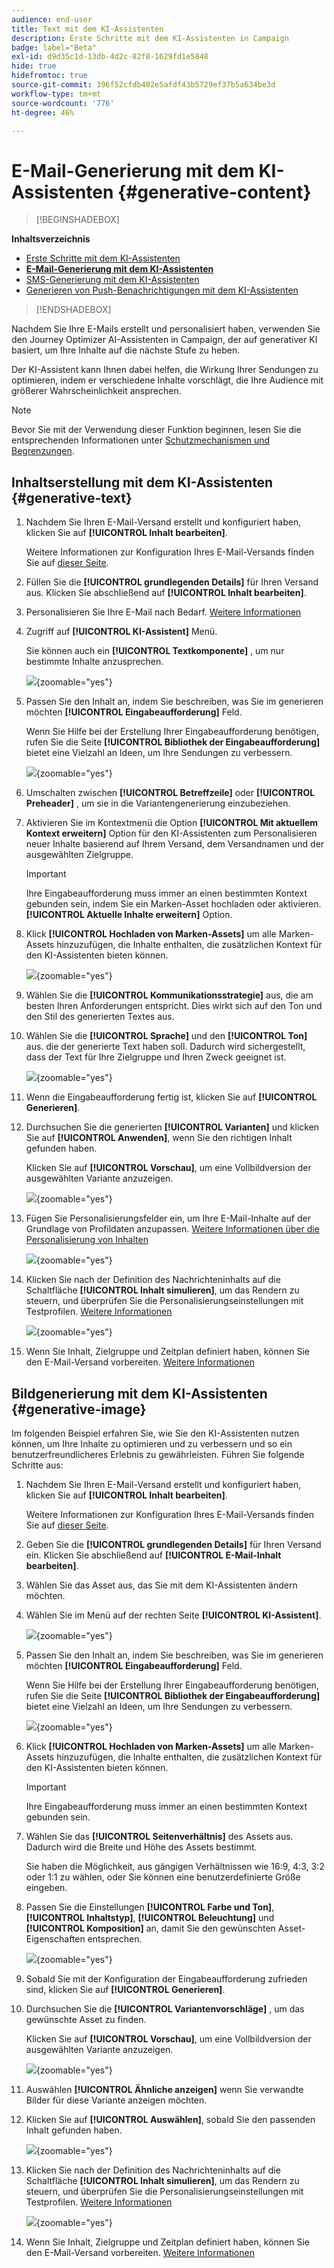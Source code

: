 ```yaml
---
audience: end-user
title: Text mit dem KI-Assistenten
description: Erste Schritte mit dem KI-Assistenten in Campaign
badge: label="Beta"
exl-id: d9d35c1d-13db-4d2c-82f8-1629fd1e5848
hide: true
hidefromtoc: true
source-git-commit: 396f52cfdb482e5afdf43b5729ef37b5a634be3d
workflow-type: tm+mt
source-wordcount: '776'
ht-degree: 46%

---
```


# E-Mail-Generierung mit dem KI-Assistenten {#generative-content}

>[!BEGINSHADEBOX]

**Inhaltsverzeichnis**

* [Erste Schritte mit dem KI-Assistenten](generative-gs.md)
* **[E-Mail-Generierung mit dem KI-Assistenten](generative-content.md)**
* [SMS-Generierung mit dem KI-Assistenten](generative-sms.md)
* [Generieren von Push-Benachrichtigungen mit dem KI-Assistenten](generative-push.md)

>[!ENDSHADEBOX]

Nachdem Sie Ihre E-Mails erstellt und personalisiert haben, verwenden Sie den Journey Optimizer AI-Assistenten in Campaign, der auf generativer KI basiert, um Ihre Inhalte auf die nächste Stufe zu heben.

Der KI-Assistent kann Ihnen dabei helfen, die Wirkung Ihrer Sendungen zu optimieren, indem er verschiedene Inhalte vorschlägt, die Ihre Audience mit größerer Wahrscheinlichkeit ansprechen.

>[!NOTE]
>
>Bevor Sie mit der Verwendung dieser Funktion beginnen, lesen Sie die entsprechenden Informationen unter [Schutzmechanismen und Begrenzungen](generative-gs.md#guardrails-and-limitations).

## Inhaltserstellung mit dem KI-Assistenten {#generative-text}

1. Nachdem Sie Ihren E-Mail-Versand erstellt und konfiguriert haben, klicken Sie auf **[!UICONTROL Inhalt bearbeiten]**.

   Weitere Informationen zur Konfiguration Ihres E-Mail-Versands finden Sie auf [dieser Seite](../email/create-email-content.md).

1. Füllen Sie die **[!UICONTROL grundlegenden Details]** für Ihren Versand aus. Klicken Sie abschließend auf **[!UICONTROL Inhalt bearbeiten]**.

1. Personalisieren Sie Ihre E-Mail nach Bedarf. [Weitere Informationen](content-components.md)

1. Zugriff auf **[!UICONTROL KI-Assistent]** Menü.

   Sie können auch ein **[!UICONTROL Textkomponente]** , um nur bestimmte Inhalte anzusprechen.

   ![](assets/text-genai-1.png){zoomable=&quot;yes&quot;}

1. Passen Sie den Inhalt an, indem Sie beschreiben, was Sie im generieren möchten **[!UICONTROL Eingabeaufforderung]** Feld.

   Wenn Sie Hilfe bei der Erstellung Ihrer Eingabeaufforderung benötigen, rufen Sie die Seite **[!UICONTROL Bibliothek der Eingabeaufforderung]** bietet eine Vielzahl an Ideen, um Ihre Sendungen zu verbessern.

   ![](assets/text-genai-2.png){zoomable=&quot;yes&quot;}

1. Umschalten zwischen **[!UICONTROL Betreffzeile]** oder **[!UICONTROL Preheader]** , um sie in die Variantengenerierung einzubeziehen.

1. Aktivieren Sie im Kontextmenü die Option **[!UICONTROL Mit aktuellem Kontext erweitern]** Option für den KI-Assistenten zum Personalisieren neuer Inhalte basierend auf Ihrem Versand, dem Versandnamen und der ausgewählten Zielgruppe.

   >[!IMPORTANT]
   >
   > Ihre Eingabeaufforderung muss immer an einen bestimmten Kontext gebunden sein, indem Sie ein Marken-Asset hochladen oder aktivieren. **[!UICONTROL Aktuelle Inhalte erweitern]** Option.

1. Klick **[!UICONTROL Hochladen von Marken-Assets]** um alle Marken-Assets hinzuzufügen, die Inhalte enthalten, die zusätzlichen Kontext für den KI-Assistenten bieten können.

   ![](assets/text-genai-3.png){zoomable=&quot;yes&quot;}

1. Wählen Sie die **[!UICONTROL Kommunikationsstrategie]** aus, die am besten Ihren Anforderungen entspricht. Dies wirkt sich auf den Ton und den Stil des generierten Textes aus.

1. Wählen Sie die **[!UICONTROL Sprache]** und den **[!UICONTROL Ton]** aus. die der generierte Text haben soll. Dadurch wird sichergestellt, dass der Text für Ihre Zielgruppe und Ihren Zweck geeignet ist.

   ![](assets/text-genai-4.png){zoomable=&quot;yes&quot;}

1. Wenn die Eingabeaufforderung fertig ist, klicken Sie auf **[!UICONTROL Generieren]**.

1. Durchsuchen Sie die generierten **[!UICONTROL Varianten]** und klicken Sie auf **[!UICONTROL Anwenden]**, wenn Sie den richtigen Inhalt gefunden haben.

   Klicken Sie auf **[!UICONTROL Vorschau]**, um eine Vollbildversion der ausgewählten Variante anzuzeigen.

   ![](assets/text-genai-5.png){zoomable=&quot;yes&quot;}

1. Fügen Sie Personalisierungsfelder ein, um Ihre E-Mail-Inhalte auf der Grundlage von Profildaten anzupassen. [Weitere Informationen über die Personalisierung von Inhalten](../personalization/personalize.md)

   ![](assets/text-genai-6.png){zoomable=&quot;yes&quot;}

1. Klicken Sie nach der Definition des Nachrichteninhalts auf die Schaltfläche **[!UICONTROL Inhalt simulieren]**, um das Rendern zu steuern, und überprüfen Sie die Personalisierungseinstellungen mit Testprofilen. [Weitere Informationen](../preview-test/preview-content.md)

   ![](assets/text-genai-7.png){zoomable=&quot;yes&quot;}

1. Wenn Sie Inhalt, Zielgruppe und Zeitplan definiert haben, können Sie den E-Mail-Versand vorbereiten. [Weitere Informationen](../monitor/prepare-send.md)

## Bildgenerierung mit dem KI-Assistenten {#generative-image}

Im folgenden Beispiel erfahren Sie, wie Sie den KI-Assistenten nutzen können, um Ihre Inhalte zu optimieren und zu verbessern und so ein benutzerfreundlicheres Erlebnis zu gewährleisten. Führen Sie folgende Schritte aus:

1. Nachdem Sie Ihren E-Mail-Versand erstellt und konfiguriert haben, klicken Sie auf **[!UICONTROL Inhalt bearbeiten]**.

   Weitere Informationen zur Konfiguration Ihres E-Mail-Versands finden Sie auf [dieser Seite](../email/create-email-content.md).

1. Geben Sie die **[!UICONTROL grundlegenden Details]** für Ihren Versand ein. Klicken Sie abschließend auf **[!UICONTROL E-Mail-Inhalt bearbeiten]**.

1. Wählen Sie das Asset aus, das Sie mit dem KI-Assistenten ändern möchten.

1. Wählen Sie im Menü auf der rechten Seite **[!UICONTROL KI-Assistent]**.

   ![](assets/image-genai-1.png){zoomable=&quot;yes&quot;}

1. Passen Sie den Inhalt an, indem Sie beschreiben, was Sie im generieren möchten **[!UICONTROL Eingabeaufforderung]** Feld.

   Wenn Sie Hilfe bei der Erstellung Ihrer Eingabeaufforderung benötigen, rufen Sie die Seite **[!UICONTROL Bibliothek der Eingabeaufforderung]** bietet eine Vielzahl an Ideen, um Ihre Sendungen zu verbessern.

   ![](assets/image-genai-2.png){zoomable=&quot;yes&quot;}

1. Klick **[!UICONTROL Hochladen von Marken-Assets]** um alle Marken-Assets hinzuzufügen, die Inhalte enthalten, die zusätzlichen Kontext für den KI-Assistenten bieten können.

   >[!IMPORTANT]
   >
   > Ihre Eingabeaufforderung muss immer an einen bestimmten Kontext gebunden sein.

1. Wählen Sie das **[!UICONTROL Seitenverhältnis]** des Assets aus. Dadurch wird die Breite und Höhe des Assets bestimmt.

   Sie haben die Möglichkeit, aus gängigen Verhältnissen wie 16:9, 4:3, 3:2 oder 1:1 zu wählen, oder Sie können eine benutzerdefinierte Größe eingeben.

1. Passen Sie die Einstellungen **[!UICONTROL Farbe und Ton]**, **[!UICONTROL Inhaltstyp]**, **[!UICONTROL Beleuchtung]** und **[!UICONTROL Komposition]** an, damit Sie den gewünschten Asset-Eigenschaften entsprechen.

   ![](assets/image-genai-3.png){zoomable=&quot;yes&quot;}

1. Sobald Sie mit der Konfiguration der Eingabeaufforderung zufrieden sind, klicken Sie auf **[!UICONTROL Generieren]**.

1. Durchsuchen Sie die **[!UICONTROL Variantenvorschläge]** , um das gewünschte Asset zu finden.

   Klicken Sie auf **[!UICONTROL Vorschau]**, um eine Vollbildversion der ausgewählten Variante anzuzeigen.

   ![](assets/image-genai-5.png){zoomable=&quot;yes&quot;}

1. Auswählen **[!UICONTROL Ähnliche anzeigen]** wenn Sie verwandte Bilder für diese Variante anzeigen möchten.

1. Klicken Sie auf **[!UICONTROL Auswählen]**, sobald Sie den passenden Inhalt gefunden haben.

   ![](assets/image-genai-6.png){zoomable=&quot;yes&quot;}

1. Klicken Sie nach der Definition des Nachrichteninhalts auf die Schaltfläche **[!UICONTROL Inhalt simulieren]**, um das Rendern zu steuern, und überprüfen Sie die Personalisierungseinstellungen mit Testprofilen.  [Weitere Informationen](../preview-test/preview-content.md)

   ![](assets/image-genai-7.png){zoomable=&quot;yes&quot;}

1. Wenn Sie Inhalt, Zielgruppe und Zeitplan definiert haben, können Sie den E-Mail-Versand vorbereiten. [Weitere Informationen](../monitor/prepare-send.md)
